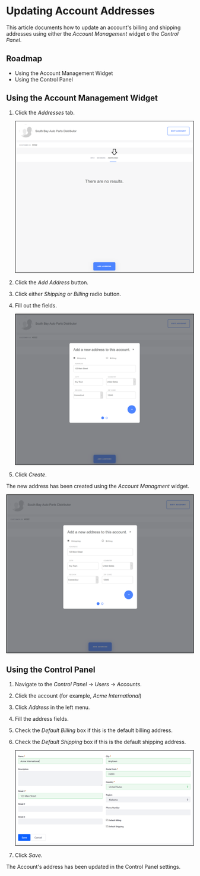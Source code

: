 # Updating Account Addresses

This article documents how to update an account's billing and shipping addresses using either the _Account Management_ widget o the _Control Panel_.

## Roadmap
* Using the Account Management Widget
* Using the Control Panel

## Using the Account Management Widget

1. Click the _Addresses_ tab.

    <img src="./images/01.png" width="700px" style="border: #000000 1px solid;">

1. Click the _Add Address_ button.
1. Click either _Shipping_ or _Billing_ radio button.
1. Fill out the fields.

    <img src="./images/02.png" width="700px" style="border: #000000 1px solid;">

1. Click _Create_.

The new address has been created using the _Account Managment_ widget.

<img src="./images/02.png" width="700px" style="border: #000000 1px solid;">

## Using the Control Panel

1. Navigate to the _Control Panel_ → _Users_ → _Accounts_.
1. Click the account (for example, _Acme International_)
1. Click _Address_ in the left menu.
1. Fill the address fields.
1. Check the _Default Billing_ box if this is the default billing address.
1. Check the _Default Shipping_ box if this is the default shipping address.

   <img src="./images/04.png" width="700px" style="border: #000000 1px solid;">

1. Click _Save_.

The Account's address has been updated in the Control Panel settings.
